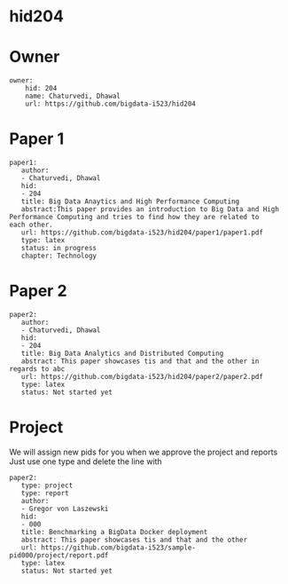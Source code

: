 # hid204

# Owner

```
owner:
    hid: 204
    name: Chaturvedi, Dhawal
    url: https://github.com/bigdata-i523/hid204
```

# Paper 1

```
paper1: 
   author: 
   - Chaturvedi, Dhawal
   hid:
   - 204
   title: Big Data Anaytics and High Performance Computing
   abstract:This paper provides an introduction to Big Data and High Performance Computing and tries to find how they are related to       each other. 
   url: https://github.com/bigdata-i523/hid204/paper1/paper1.pdf
   type: latex
   status: in progress
   chapter: Technology
```
   
# Paper 2

```
paper2:
   author: 
   - Chaturvedi, Dhawal
   hid:
   - 204
   title: Big Data Analytics and Distributed Computing
   abstract: This paper showcases tis and that and the other in regards to abc
   url: https://github.com/bigdata-i523/hid204/paper2/paper2.pdf   
   type: latex
   status: Not started yet
```

# Project 

We will assign new pids for you when we approve the project and reports   
Just use one type and delete the line with 

```
paper2:
   type: project
   type: report
   author: 
   - Gregor von Laszewski
   hid:
   - 000
   title: Benchmarking a BigData Docker deployment
   abstract: This paper showcases tis and that and the other 
   url: https://github.com/bigdata-i523/sample-pid000/project/report.pdf
   type: latex
   status: Not started yet
```
   

